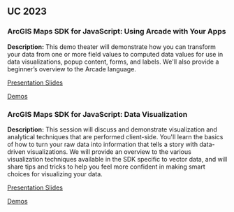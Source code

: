 ## UC 2023

### ArcGIS Maps SDK for JavaScript: Using Arcade with Your Apps

**Description:** This demo theater will demonstrate how you can transform your data from one or more field values to computed data values for use in data visualizations, popup content, forms, and labels. We'll also provide a beginner’s overview to the Arcade language.

[Presentation Slides](https://annelfitz.github.io/UC-presentations/UC-2023/arcade/using-arcade-with-your-apps.pdf)

[Demos](https://github.com/annelfitz/UC-presentations/tree/master/UC-2023/arcade)

### ArcGIS Maps SDK for JavaScript: Data Visualization

**Description:** This session will discuss and demonstrate visualization and analytical techniques that are performed client-side. You'll learn the basics of how to turn your raw data into information that tells a story with data-driven visualizations. We will provide an overview to the various visualization techniques available in the SDK specific to vector data, and will share tips and tricks to help you feel more confident in making smart choices for visualizing your data.

[Presentation Slides](https://annelfitz.github.io/UC-presentations/UC-2023/data-visualization/ArcGIS-Maps-SDK-for-JavaScript_Data-Visualization.pdf)

[Demos](https://github.com/annelfitz/UC-presentations/tree/master/UC-2023/data-visualization)
